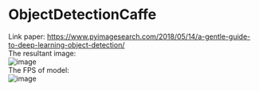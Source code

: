 # ObjectDetectionCaffe
Link paper: https://www.pyimagesearch.com/2018/05/14/a-gentle-guide-to-deep-learning-object-detection/  
The resultant image:  
![image](https://user-images.githubusercontent.com/50584472/106631334-410d3980-65af-11eb-85ba-0437b5dfb607.png)  
The FPS of model:  
![image](https://user-images.githubusercontent.com/50584472/106632053-ede7b680-65af-11eb-8fa2-67acde9dda14.png)
